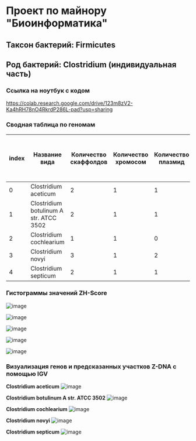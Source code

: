 # Проект по майнору "Биоинформатика"
## Таксон бактерий: Firmicutes
## Род бактерий: Clostridium (индивидуальная часть)

### Ссылка на ноутбук с кодом

https://colab.research.google.com/drive/123m8zV2-Ka4hRH78nO4RkrdP286L-pad?usp=sharing

### Сводная таблица по геномам

|index|Название вида|Количество скаффолдов|Количество хромосом|Количество плазмид|Общая длина последовательностей \(Mb)|Количество аннотированных генов|Доля аннотированных генов в геноме|Кол-во предсказанных участков Z-dna|Кол-во участков с zh-score &gt;500|Общая длина участков с zh-score &gt;500|
|---|---|---|---|---|---|---|---|---|---|---|
|0|Clostridium aceticum|2|1|1|4\.20704|3874|0\.8462184814026014|4201318|216|2432|
|1|Clostridium botulinum A str\. ATCC 3502|2|1|1|3\.90326|3566|0\.8162233620102171|3886916|205|2267|
|2|Clostridium cochlearium|1|1|0|2\.43542|2337|0\.8656285158206798|2435419|93|1015|
|3|Clostridium novyi|3|1|2|2\.49908|2302|0\.8511668293932168|2296219|156|1738|
|4|Clostridium septicum|2|1|1|3\.40472|3098|0\.8484932681688949|3399422|114|1316|

### Гистограммы значений ZH-Score

![image](https://user-images.githubusercontent.com/60008375/172836241-6f13e958-683e-4817-8380-b38fdd188c0d.png)

![image](https://user-images.githubusercontent.com/60008375/172836273-ef6046bc-b8da-4b2b-bb5f-fed2297161f0.png)

![image](https://user-images.githubusercontent.com/60008375/172836312-e24bd3de-8441-4a0c-8927-d659b1c854e6.png)

![image](https://user-images.githubusercontent.com/60008375/172836346-f9d10696-3aa2-4a14-9040-efdb02858575.png)

![image](https://user-images.githubusercontent.com/60008375/172836365-c0a15be5-c19b-4f16-a5c2-eafb26e52c07.png)

### Визуализация генов и предсказанных участков Z-DNA с помощью IGV

**Clostridium aceticum**
![image](https://user-images.githubusercontent.com/60008375/173201570-99cd0999-e602-430a-90ec-e690e20d6bff.png)

**Clostridium botulinum A str\. ATCC 3502**
![image](https://user-images.githubusercontent.com/60008375/173201597-2a742171-414d-4a2e-9687-24005d90ea22.png)

**Clostridium cochlearium**
![image](https://user-images.githubusercontent.com/60008375/173201625-76815533-51bc-41bd-982d-b03fa63e3b93.png)

**Clostridium novyi**
![image](https://user-images.githubusercontent.com/60008375/173201633-48236265-424a-4dbf-a3b1-efd5569ac6bb.png)

**Clostridium septicum**
![image](https://user-images.githubusercontent.com/60008375/173221009-b09505ca-94bf-47c2-909e-fba2f15d4d5d.png)
